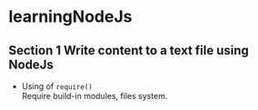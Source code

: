 # learningNodeJs
## Section 1 Write content to a text file using NodeJs
* Using of ```require() ```
<br>Require build-in modules, files system.

